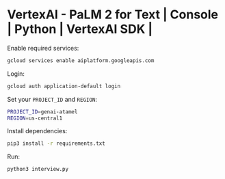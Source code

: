 # VertexAI - PaLM 2 for Text | Console | Python | VertexAI SDK |

Enable required services:

```sh
gcloud services enable aiplatform.googleapis.com
```

Login:

```sh
gcloud auth application-default login
```

Set your `PROJECT_ID` and `REGION`:

```sh
PROJECT_ID=genai-atamel
REGION=us-central1
```

Install dependencies:

```bash
pip3 install -r requirements.txt
```

Run:

```bash
python3 interview.py
```
